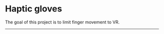 # Haptic gloves

The goal of this project is to limit finger movement to VR.

--------------------

